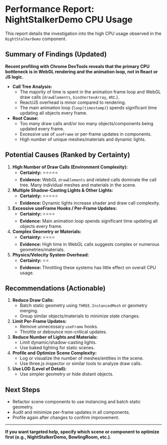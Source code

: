# Performance Report: NightStalkerDemo CPU Usage

This report details the investigation into the high CPU usage observed in the `NightStalkerDemo` component.

## Summary of Findings (Updated)

**Recent profiling with Chrome DevTools reveals that the primary CPU bottleneck is in WebGL rendering and the animation loop, not in React or JS logic.**

- **Call Tree Analysis:**
  - The majority of time is spent in the animation frame loop and WebGL draw calls (`drawElements`, `bindVertexArray`, etc.).
  - React/JS overhead is minor compared to rendering.
  - The main animation loop (`loop(timestamp)`) spends significant time updating all objects every frame.
- **Root Cause:**
  - Too many draw calls and/or too many objects/components being updated every frame.
  - Excessive use of `useFrame` or per-frame updates in components.
  - High number of unique meshes/materials and dynamic lights.

## Potential Causes (Ranked by Certainty)

1. **High Number of Draw Calls (Environment Complexity):**
   - **Certainty:** ⭐️⭐️⭐️⭐️⭐️
   - **Evidence:** WebGL `drawElements` and related calls dominate the call tree. Many individual meshes and materials in the scene.
2. **Multiple Shadow-Casting Lights & Other Lights:**
   - **Certainty:** ⭐️⭐️⭐️⭐️⭐️
   - **Evidence:** Dynamic lights increase shader and draw call complexity.
3. **Excessive useFrame Hooks / Per-Frame Updates:**
   - **Certainty:** ⭐️⭐️⭐️⭐️
   - **Evidence:** Main animation loop spends significant time updating all objects every frame.
4. **Complex Geometry or Materials:**
   - **Certainty:** ⭐️⭐️⭐️⭐️
   - **Evidence:** High time in WebGL calls suggests complex or numerous geometries/materials.
5. **Physics/Velocity System Overhead:**
   - **Certainty:** ⭐️⭐️
   - **Evidence:** Throttling these systems has little effect on overall CPU usage.

## Recommendations (Actionable)

1. **Reduce Draw Calls:**
   - Batch static geometry using `THREE.InstancedMesh` or geometry merging.
   - Group similar objects/materials to minimize state changes.
2. **Limit Per-Frame Updates:**
   - Remove unnecessary `useFrame` hooks.
   - Throttle or debounce non-critical updates.
3. **Reduce Number of Lights and Materials:**
   - Limit dynamic/shadow-casting lights.
   - Use baked lighting for static scenes.
4. **Profile and Optimize Scene Complexity:**
   - Log or visualize the number of meshes/entities in the scene.
   - Use three.js inspector or similar tools to analyze draw calls.
5. **Use LOD (Level of Detail):**
   - Use simpler geometry or hide distant objects.

## Next Steps

- Refactor scene components to use instancing and batch static geometry.
- Audit and minimize per-frame updates in all components.
- Profile again after changes to confirm improvement.

---

**If you want targeted help, specify which scene or component to optimize first (e.g., NightStalkerDemo, BowlingRoom, etc.).**
